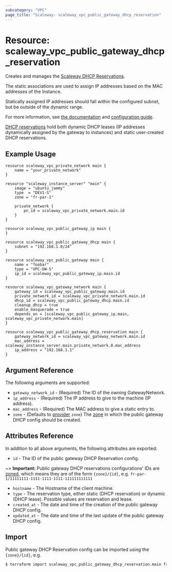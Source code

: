 ```yaml
---
subcategory: "VPC"
page_title: "Scaleway: scaleway_vpc_public_gateway_dhcp_reservation"
---
```


# Resource: scaleway_vpc_public_gateway_dhcp_reservation

Creates and manages the [Scaleway DHCP Reservations](https://www.scaleway.com/en/docs/network/vpc/concepts/#dhcp).

The static associations are used to assign IP addresses based on the MAC addresses of the Instance.

Statically assigned IP addresses should fall within the configured subnet, but be outside of the dynamic range.

For more information, see [the documentation](https://developers.scaleway.com/en/products/vpc-gw/api/v1/#dhcp-c05544) and [configuration guide](https://www.scaleway.com/en/docs/network/vpc/how-to/configure-a-public-gateway/#how-to-review-and-configure-dhcp).

[DHCP reservations](https://developers.scaleway.com/en/products/vpc-gw/api/v1/#dhcp-entries-e40fb6) hold both dynamic DHCP leases (IP addresses dynamically assigned by the gateway to instances) and static user-created DHCP reservations.

## Example Usage

```hcl
resource scaleway_vpc_private_network main {
    name = "your_private_network"
}

resource "scaleway_instance_server" "main" {
    image = "ubuntu_jammy"
    type  = "DEV1-S"
    zone = "fr-par-1"

    private_network {
        pn_id = scaleway_vpc_private_network.main.id
    }
}

resource scaleway_vpc_public_gateway_ip main {
}

resource scaleway_vpc_public_gateway_dhcp main {
    subnet = "192.168.1.0/24"
}

resource scaleway_vpc_public_gateway main {
    name = "foobar"
    type = "VPC-GW-S"
    ip_id = scaleway_vpc_public_gateway_ip.main.id
}

resource scaleway_vpc_gateway_network main {
    gateway_id = scaleway_vpc_public_gateway.main.id
    private_network_id = scaleway_vpc_private_network.main.id
    dhcp_id = scaleway_vpc_public_gateway_dhcp.main.id
    cleanup_dhcp = true
    enable_masquerade = true
    depends_on = [scaleway_vpc_public_gateway_ip.main, scaleway_vpc_private_network.main]
}

resource scaleway_vpc_public_gateway_dhcp_reservation main {
    gateway_network_id = scaleway_vpc_gateway_network.main.id
    mac_address = scaleway_instance_server.main.private_network.0.mac_address
    ip_address = "192.168.1.1"
}
```

## Argument Reference

The following arguments are supported:

- `gateway_network_id` - (Required) The ID of the owning GatewayNetwork.
- `ip_address` - (Required) The IP address to give to the machine (IP address).
- `mac_address` - (Required) The MAC address to give a static entry to.
- `zone` - (Defaults to [provider](../index.md#zone) `zone`) The [zone](../guides/regions_and_zones.md#zones) in which the public gateway DHCP config should be created.

## Attributes Reference

In addition to all above arguments, the following attributes are exported:

- `id` - The ID of the public gateway DHCP Reservation config.

~> **Important:** Public gateway DHCP reservations configurations' IDs are [zoned](../guides/regions_and_zones.md#resource-ids), which means they are of the form `{zone}/{id}`, e.g. `fr-par-1/11111111-1111-1111-1111-111111111111`

- `hostname` - The Hostname of the client machine.
- `type` - The reservation type, either static (DHCP reservation) or dynamic (DHCP lease). Possible values are reservation and lease.
- `created_at` - The date and time of the creation of the public gateway DHCP config.
- `updated_at` - The date and time of the last update of the public gateway DHCP config.

## Import

Public gateway DHCP Reservation config can be imported using the `{zone}/{id}`, e.g.

```bash
$ terraform import scaleway_vpc_public_gateway_dhcp_reservation.main fr-par-1/11111111-1111-1111-1111-111111111111
```
